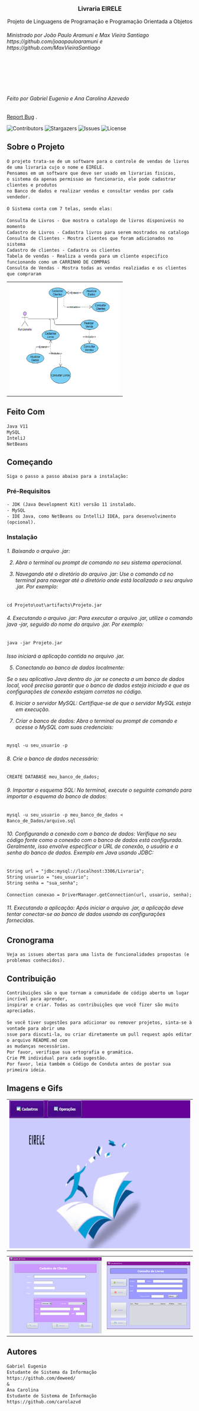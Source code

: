 <br/>
<p align="center">
  <h3 align="center" >Livraria EIRELE</h3>

  <p align="center">
    Projeto de Linguagens de Programação e Programação Orientada a Objetos</br>
<h6>Ministrado por João Paulo Aramuni e Max Vieira Santiago</br> https://github.com/joaopauloaramuni e
https://github.com/MaxVieiraSantiago </h6>
    <br/>
    <br/>
    <br/>
    <br/>
    <h6>Feito por Gabriel Eugenio e Ana Carolina Azevedo</h6>
    <a href="https://github.com/Deweed/Livraria-TBFinal/issues">Report Bug</a>
    .
  </p>
</p>

![Contributors](https://img.shields.io/github/contributors/Deweed/Livraria-TBFinal?color=dark-green) ![Stargazers](https://img.shields.io/github/stars/Deweed/Livraria-TBFinal?style=social) ![Issues](https://img.shields.io/github/issues/Deweed/Livraria-TBFInal) ![License](https://img.shields.io/github/license/Deweed/Livraria-TBFinal) 


## Sobre o Projeto
```
O projeto trata-se de um software para o controle de vendas de livros
de uma livraria cujo o nome e EIRELE.
Pensamos em um software que deve ser usado em livrarias fisicas, 
o sistema da apenas permissao ao funcionario, ele pode cadastrar clientes e produtos
no Banco de dados e realizar vendas e consultar vendas por cada vendedor.

O Sistema conta com 7 telas, sendo elas:

Consulta de Livros - Que mostra o catalogo de livros disponiveis no momento
Cadastro de Livros - Cadastra livros para serem mostrados no catalogo
Consulta de Clientes - Mostra clientes que foram adicionados no sistema
Cadastro de clientes - Cadastra os clientes
Tabela de vendas - Realiza a venda para um cliente especifico funcionando como um CARRINHO DE COMPRAS
Consulta de Vendas - Mostra todas as vendas realziadas e os clientes que compraram
```
||
|:----:|
|<img src="Imagens/3.png" width="300" height="300">|


## Feito Com

```
Java V11
MySQL
InteliJ
NetBeans
```


## Começando
```
Siga o passo a passo abaixo para a instalação:
```


### Pré-Requisitos

```
- JDK (Java Development Kit) versão 11 instalado.
- MySQL
- IDE Java, como NetBeans ou IntelliJ IDEA, para desenvolvimento (opcional).
```


### Instalação
<h6>
1. Baixando o arquivo .jar:

2. Abra o terminal ou prompt de comando no seu sistema operacional.

3. Navegando até o diretório do arquivo .jar:
Use o comando cd no terminal para navegar até o diretório onde está localizado o 
seu arquivo .jar. Por exemplo:</h6>
```
cd Projeto\out\artifacts\Projeto.jar
```
<h6>
4. Executando o arquivo .jar:
Para executar o arquivo .jar, utilize o comando java -jar, seguido do nome do arquivo 
.jar. Por exemplo:</h6>

```
java -jar Projeto.jar
```
<h6>
Isso iniciará a aplicação contida no arquivo .jar.

5. Conectando ao banco de dados localmente:

Se o seu aplicativo Java dentro do .jar se conecta a um banco de dados local,
você precisa garantir que o banco de dados esteja iniciado e que as configurações 
de conexão estejam corretas no código.

6. Iniciar o servidor MySQL:
Certifique-se de que o servidor MySQL esteja em execução.

7. Criar o banco de dados:
Abra o terminal ou prompt de comando e acesse o MySQL com suas credenciais:</h6>
```
mysql -u seu_usuario -p
```
<h6>
8. Crie o banco de dados necessário:</h6>

```
CREATE DATABASE meu_banco_de_dados;
```
<h6>
9. Importar o esquema SQL:
No terminal, execute o seguinte comando para importar o esquema do banco de dados:</h6>

```
mysql -u seu_usuario -p meu_banco_de_dados < Banco_de_Dados/arquivo.sql
```
<h6>
10. Configurando a conexão com o banco de dados:
Verifique no seu código fonte como a conexão com o banco de dados está configurada. 
Geralmente, isso envolve especificar o URL de conexão, o usuário e a senha do 
banco de dados. Exemplo em Java usando JDBC:</h6>

```
String url = "jdbc:mysql://localhost:3306/Livraria";
String usuario = "seu_usuario";
String senha = "sua_senha";

Connection conexao = DriverManager.getConnection(url, usuario, senha);
```
<h6>
11. Executando a aplicação:
Após iniciar o arquivo .jar, a aplicação deve tentar conectar-se ao banco de dados 
usando as configurações fornecidas.</h6>


## Cronograma
```
Veja as issues abertas para uma lista de funcionalidades propostas (e problemas conhecidos).
```


## Contribuição
```
Contribuições são o que tornam a comunidade de código aberto um lugar incrível para aprender,
inspirar e criar. Todas as contribuições que você fizer são muito apreciadas.

Se você tiver sugestões para adicionar ou remover projetos, sinta-se à vontade para abrir uma 
ssue para discuti-la, ou criar diretamente um pull request após editar o arquivo README.md com
as mudanças necessárias.
Por favor, verifique sua ortografia e gramática.
Crie PR individual para cada sugestão.
Por favor, leia também o Código de Conduta antes de postar sua primeira ideia.
```


## Imagens e Gifs
| |
|:--------:|
|<img src="Imagens/Livraria.gif" width="500" height="400">|

| | | 
|:--------:|:--------:|
|![LotoFacilGUI](Imagens/1.png) | ![LotoFacilGUI](Imagens/2.png) |


## Autores
```
Gabriel Eugenio
Estudante de Sistema da Informação
https://github.com/deweed/ 
&
Ana Carolina
Estudante de Sistema de Informação
https://github.com/carolazvd
```
